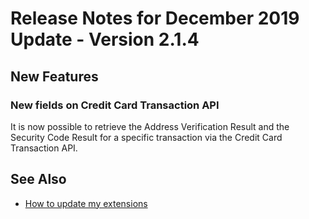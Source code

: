 # Release Notes for December 2019 Update - Version 2.1.4

## New Features

### New fields on Credit Card Transaction API

It is now possible to retrieve the Address Verification Result and the Security Code Result for a specific transaction via the Credit Card Transaction API.

## See Also

- [How to update my extensions](../faq-index.md#i-want-to-update-my-version-of-nav-x-credit-card)
